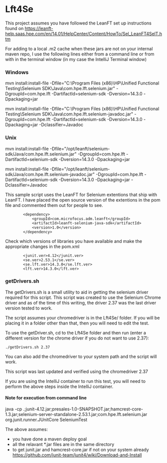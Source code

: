 # Lft4Se
This project assumes you have followed the LeanFT set up instructions found on https://leanft-help.saas.hpe.com/en/14.01/HelpCenter/Content/HowTo/Sel_LeanFT4SelT.htm


For adding to a local .m2 cache when these jars are not on your internal maven repo, I use the following lines either from a command line or from with in the terminal window (in my case the IntelliJ Terminal window)

### Windows
mvn install:install-file -Dfile="C:\Program Files (x86)\HP\Unified Functional Testing\Selenium SDK\Java\com.hpe.lft.selenium.jar" -DgroupId=com.hpe.lft -DartifactId=selenium-sdk -Dversion=14.3.0 -Dpackaging=jar

mvn install:install-file -Dfile="C:\Program Files (x86)\HP\Unified Functional Testing\Selenium SDK\Java\com.hpe.lft.selenium-javadoc.jar" -DgroupId=com.hpe.lft -DartifactId=selenium-sdk -Dversion=14.3.0 -Dpackaging=jar -Dclassifier=Javadoc

### Unix
mvn install:install-file -Dfile="/opt/leanft/selenium-sdk/Java/com.hpe.lft.selenium.jar" -DgroupId=com.hpe.lft -DartifactId=selenium-sdk -Dversion=14.3.0 -Dpackaging=jar

mvn install:install-file -Dfile="/opt/leanft/selenium-sdk/Java/com.hpe.lft.selenium-javadoc.jar" -DgroupId=com.hpe.lft -DartifactId=selenium-sdk -Dversion=14.3.0 -Dpackaging=jar -Dclassifier=Javadoc

This sample script uses the LeanFT for Selenium extentions that ship with LeanFT.  I have placed the open source version of the extentions in the pom file and commented them out for people to see.

```
        <dependency>
            <groupId>com.microfocus.adm.leanft</groupId>
            <artifactId>leanft-selenium-java-sdk</artifactId>
            <version>1.0</version>
        </dependency>
```

Check which versions of libraries you have available and make the appropriate changes in the pom.xml

```
        <junit.ver>4.12</junit.ver>
        <se.ver>2.53.1</se.ver>
        <se.lft.ver>14.3.0</se.lft.ver>
        <lft.ver>14.3.0</lft.ver>
```

### getDrivers.sh
The getDrivers.sh is a small utility to aid in getting the selenium driver required for this script.  This script was created to use the Selenium Chrome driver and as of the time of this writing, the driver 2.37 was the last driver version tested to work.

The script assumes your chromedriver is in the Lft4Se/<VER> folder.  If you will be placing it in a folder other than that, then you will need to edit the test.

To use the getDriver.sh, cd to the Lft4Se folder and then run (enter a different version for the chrome driver if you do not want to use 2.37):

```
./getDrivers.sh 2.37
```
You can also add the chromedriver to your system path and the script will work.

This script was last updated and verified using the chromedriver 2.37

If you are using the IntelliJ container to run this test, you will need to perform the above steps inside the IntelliJ container.

#### Note for execution from command line
java -cp .;junit-4.12.jar;presales-1.0-SNAPSHOT.jar;hamcrest-core-1.3.jar;selenium-server-standalone-2.53.1.jar;com.hpe.lft.selenium.jar org.junit.runner.JUnitCore SeleniumTest

The above assumes:
- you have done a maven deploy goal
- all the relavant *.jar files are in the same directory
- to get junit.jar and hamcrest-core.jar if not on your system already https://github.com/junit-team/junit4/wiki/Download-and-Install

